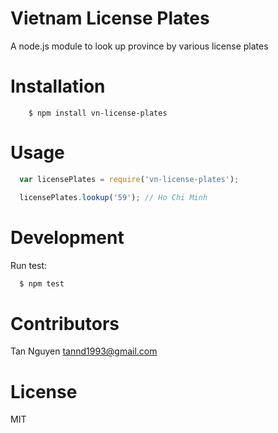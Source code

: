 # Vietnam License Plates

A node.js module to look up province by various license plates

# Installation

```
	$ npm install vn-license-plates
```

# Usage
```js
  var licensePlates = require('vn-license-plates');

  licensePlates.lookup('59'); // Ho Chi Minh
```

# Development

Run test:
```js
  $ npm test
```

# Contributors
  Tan Nguyen <tannd1993@gmail.com>

# License
  MIT
